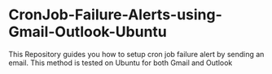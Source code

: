 # CronJob-Failure-Alerts-using-Gmail-Outlook-Ubuntu
This Repository guides you how to setup cron job failure alert by sending an email. This method is tested on Ubuntu for both Gmail and Outlook
